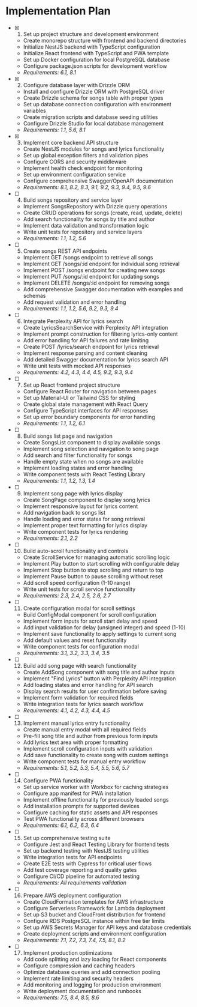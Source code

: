 # Implementation Plan

- [x] 1. Set up project structure and development environment
  - Create monorepo structure with frontend and backend directories
  - Initialize NestJS backend with TypeScript configuration
  - Initialize React frontend with TypeScript and PWA template
  - Set up Docker configuration for local PostgreSQL database
  - Configure package.json scripts for development workflow
  - _Requirements: 6.1, 8.1_

- [x] 2. Configure database layer with Drizzle ORM
  - Install and configure Drizzle ORM with PostgreSQL driver
  - Create Drizzle schema for songs table with proper types
  - Set up database connection configuration with environment variables
  - Create migration scripts and database seeding utilities
  - Configure Drizzle Studio for local database management
  - _Requirements: 1.1, 5.6, 8.1_

- [x] 3. Implement core backend API structure
  - Create NestJS modules for songs and lyrics functionality
  - Set up global exception filters and validation pipes
  - Configure CORS and security middleware
  - Implement health check endpoint for monitoring
  - Set up environment configuration service
  - Configure comprehensive Swagger/OpenAPI documentation
  - _Requirements: 8.1, 8.2, 8.3, 9.1, 9.2, 9.3, 9.4, 9.5, 9.6_

- [ ] 4. Build songs repository and service layer
  - Implement SongsRepository with Drizzle query operations
  - Create CRUD operations for songs (create, read, update, delete)
  - Add search functionality for songs by title and author
  - Implement data validation and transformation logic
  - Write unit tests for repository and service layers
  - _Requirements: 1.1, 1.2, 5.6_

- [ ] 5. Create songs REST API endpoints
  - Implement GET /songs endpoint to retrieve all songs
  - Implement GET /songs/:id endpoint for individual song retrieval
  - Implement POST /songs endpoint for creating new songs
  - Implement PUT /songs/:id endpoint for updating songs
  - Implement DELETE /songs/:id endpoint for removing songs
  - Add comprehensive Swagger documentation with examples and schemas
  - Add request validation and error handling
  - _Requirements: 1.1, 1.2, 5.6, 9.2, 9.3, 9.4_

- [ ] 6. Integrate Perplexity API for lyrics search
  - Create LyricsSearchService with Perplexity API integration
  - Implement prompt construction for filtering lyrics-only content
  - Add error handling for API failures and rate limiting
  - Create POST /lyrics/search endpoint for lyrics retrieval
  - Implement response parsing and content cleaning
  - Add detailed Swagger documentation for lyrics search API
  - Write unit tests with mocked API responses
  - _Requirements: 4.2, 4.3, 4.4, 4.5, 9.2, 9.3, 9.4_

- [ ] 7. Set up React frontend project structure
  - Configure React Router for navigation between pages
  - Set up Material-UI or Tailwind CSS for styling
  - Create global state management with React Query
  - Configure TypeScript interfaces for API responses
  - Set up error boundary components for error handling
  - _Requirements: 1.1, 1.2, 6.1_

- [ ] 8. Build songs list page and navigation
  - Create SongsList component to display available songs
  - Implement song selection and navigation to song page
  - Add search and filter functionality for songs
  - Handle empty state when no songs are available
  - Implement loading states and error handling
  - Write component tests with React Testing Library
  - _Requirements: 1.1, 1.2, 1.3, 1.4_

- [ ] 9. Implement song page with lyrics display
  - Create SongPage component to display song lyrics
  - Implement responsive layout for lyrics content
  - Add navigation back to songs list
  - Handle loading and error states for song retrieval
  - Implement proper text formatting for lyrics display
  - Write component tests for lyrics rendering
  - _Requirements: 2.1, 2.2_

- [ ] 10. Build auto-scroll functionality and controls
  - Create ScrollService for managing automatic scrolling logic
  - Implement Play button to start scrolling with configurable delay
  - Implement Stop button to stop scrolling and return to top
  - Implement Pause button to pause scrolling without reset
  - Add scroll speed configuration (1-10 range)
  - Write unit tests for scroll service functionality
  - _Requirements: 2.3, 2.4, 2.5, 2.6, 2.7_

- [ ] 11. Create configuration modal for scroll settings
  - Build ConfigModal component for scroll configuration
  - Implement form inputs for scroll start delay and speed
  - Add input validation for delay (unsigned integer) and speed (1-10)
  - Implement save functionality to apply settings to current song
  - Add default values and reset functionality
  - Write component tests for configuration modal
  - _Requirements: 3.1, 3.2, 3.3, 3.4, 3.5_

- [ ] 12. Build add song page with search functionality
  - Create AddSong component with song title and author inputs
  - Implement "Find Lyrics" button with Perplexity API integration
  - Add loading states and error handling for API search
  - Display search results for user confirmation before saving
  - Implement form validation for required fields
  - Write integration tests for lyrics search workflow
  - _Requirements: 4.1, 4.2, 4.3, 4.4, 4.5_

- [ ] 13. Implement manual lyrics entry functionality
  - Create manual entry modal with all required fields
  - Pre-fill song title and author from previous form inputs
  - Add lyrics text area with proper formatting
  - Implement scroll configuration inputs with validation
  - Add save functionality to create song with custom settings
  - Write component tests for manual entry workflow
  - _Requirements: 5.1, 5.2, 5.3, 5.4, 5.5, 5.6, 5.7_

- [ ] 14. Configure PWA functionality
  - Set up service worker with Workbox for caching strategies
  - Configure app manifest for PWA installation
  - Implement offline functionality for previously loaded songs
  - Add installation prompts for supported devices
  - Configure caching for static assets and API responses
  - Test PWA functionality across different browsers
  - _Requirements: 6.1, 6.2, 6.3, 6.4_

- [ ] 15. Set up comprehensive testing suite
  - Configure Jest and React Testing Library for frontend tests
  - Set up backend testing with NestJS testing utilities
  - Write integration tests for API endpoints
  - Create E2E tests with Cypress for critical user flows
  - Add test coverage reporting and quality gates
  - Configure CI/CD pipeline for automated testing
  - _Requirements: All requirements validation_

- [ ] 16. Prepare AWS deployment configuration
  - Create CloudFormation templates for AWS infrastructure
  - Configure Serverless Framework for Lambda deployment
  - Set up S3 bucket and CloudFront distribution for frontend
  - Configure RDS PostgreSQL instance within free tier limits
  - Set up AWS Secrets Manager for API keys and database credentials
  - Create deployment scripts and environment configuration
  - _Requirements: 7.1, 7.2, 7.3, 7.4, 7.5, 8.1, 8.2_

- [ ] 17. Implement production optimizations
  - Add code splitting and lazy loading for React components
  - Configure compression and caching headers
  - Optimize database queries and add connection pooling
  - Implement rate limiting and security headers
  - Add monitoring and logging for production environment
  - Write deployment documentation and runbooks
  - _Requirements: 7.5, 8.4, 8.5, 8.6_